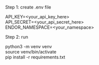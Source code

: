 Step 1: create .env file  

API_KEY=<your_api_key_here>  
API_SECRET=<your_api_secret_here>  
ENDOR_NAMESPACE=<your_namespace>  

Step 2: run

python3 -m venv venv  
source venv/bin/activate  
pip install -r requirements.txt  



